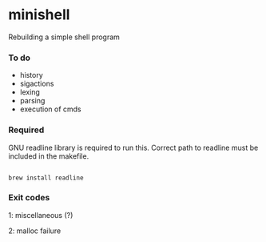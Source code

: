 # minishell
Rebuilding a simple shell program

### To do

- history
- sigactions
- lexing
- parsing
- execution of cmds


### Required

GNU readline library is required to run this. Correct path to readline must be included in the makefile.

```console

brew install readline

```

### Exit codes

1: miscellaneous (?)

2: malloc failure